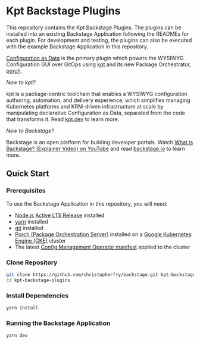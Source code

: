 # Kpt Backstage Plugins

This repository contains the Kpt Backstage Plugins. The plugins can be installed
into an existing Backstage Application following the READMEs for each plugin.
For development and testing, the plugins can also be executed with the example
Backstage Application in this repository.

[Configuration as Data](plugins/cad) is the primary plugin which powers the
WYSIWYG Configuration GUI over GitOps using [kpt](https://kpt.dev/) and its new
Package Orchestrator,
[porch](https://github.com/GoogleContainerTools/kpt/tree/main/porch).

_New to kpt?_

kpt is a package-centric toolchain that enables a WYSIWYG configuration
authoring, automation, and delivery experience, which simplifies managing
Kubernetes platforms and KRM-driven infrastructure at scale by manipulating
declarative Configuration as Data, separated from the code that transforms it.
Read [kpt.dev](https://kpt.dev/) to learn more.

_New to Backstage?_

Backstage is an open platform for building developer portals. Watch
[What is Backstage? (Explainer Video) on YouTube](https://www.youtube.com/watch?v=85TQEpNCaU0)
and read [backstage.io](https://backstage.io) to learn more.

## Quick Start

### Prerequisites

To use the Backstage Application in this repository, you will need:

- [Node.js](https://nodejs.org/)
  [Active LTS Release](https://nodejs.org/en/about/releases/) installed
- [yarn](https://classic.yarnpkg.com/en/docs/install) installed
- [git](https://github.com/git-guides/install-git) installed
- [Porch (Package Orchestration Server)](https://github.com/GoogleContainerTools/kpt/tree/main/porch)
  installed on a
  [Google Kubernetes Engine (GKE)](https://cloud.google.com/kubernetes-engine)
  cluster
- The latest
  [Config Management Operator manifest](https://cloud.google.com/anthos-config-management/docs/downloads)
  applied to the cluster

### Clone Repository

```bash
git clone https://github.com/christopherfry/backstage.git kpt-backstage-plugins
cd kpt-backstage-plugins
```

### Install Dependencies

```bash
yarn install
```

### Running the Backstage Application

```bash
yarn dev
```
